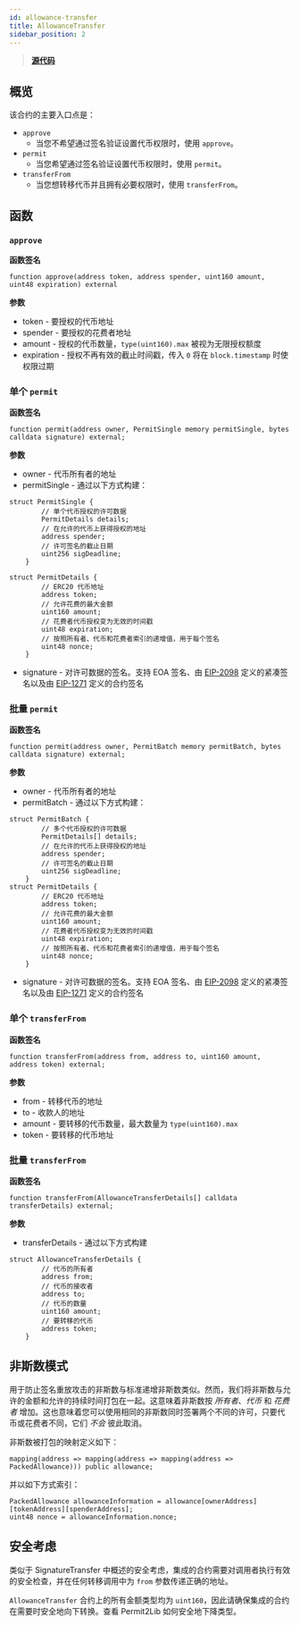 ```yaml
---
id: allowance-transfer
title: AllowanceTransfer
sidebar_position: 2
---
```


> [**源代码**](https://github.com/Uniswap/permit2/blob/main/src/AllowanceTransfer.sol)

## 概览

该合约的主要入口点是：

- `approve`
    - 当您不希望通过签名验证设置代币权限时，使用 `approve`。
- `permit`
    - 当您希望通过签名验证设置代币权限时，使用 `permit`。
- `transferFrom`
    - 当您想转移代币并且拥有必要权限时，使用 `transferFrom`。

## 函数

### `approve`

**函数签名**

```solidity
function approve(address token, address spender, uint160 amount, uint48 expiration) external
```

**参数**

- token - 要授权的代币地址
- spender - 要授权的花费者地址
- amount - 授权的代币数量，`type(uint160).max` 被视为无限授权额度
- expiration - 授权不再有效的截止时间戳，传入 `0` 将在 `block.timestamp` 时使权限过期

### 单个 `permit`

**函数签名**

```solidity
function permit(address owner, PermitSingle memory permitSingle, bytes calldata signature) external;
```

**参数**

- owner - 代币所有者的地址
- permitSingle - 通过以下方式构建：

```solidity
struct PermitSingle {
        // 单个代币授权的许可数据
        PermitDetails details;
        // 在允许的代币上获得授权的地址
        address spender;
        // 许可签名的截止日期
        uint256 sigDeadline;
    }

struct PermitDetails {
        // ERC20 代币地址
        address token;
        // 允许花费的最大金额
        uint160 amount;
        // 花费者代币授权变为无效的时间戳
        uint48 expiration;
        // 按照所有者、代币和花费者索引的递增值，用于每个签名
        uint48 nonce;
    }
```

- signature - 对许可数据的签名。支持 EOA 签名、由 [EIP-2098](https://eips.ethereum.org/EIPS/eip-2098) 定义的紧凑签名以及由 [EIP-1271](https://eips.ethereum.org/EIPS/eip-1271) 定义的合约签名

### 批量 `permit`

**函数签名**

```solidity
function permit(address owner, PermitBatch memory permitBatch, bytes calldata signature) external;
```

**参数**

- owner - 代币所有者的地址
- permitBatch - 通过以下方式构建：

```solidity
struct PermitBatch {
        // 多个代币授权的许可数据
        PermitDetails[] details;
        // 在允许的代币上获得授权的地址
        address spender;
        // 许可签名的截止日期
        uint256 sigDeadline;
    }
struct PermitDetails {
        // ERC20 代币地址
        address token;
        // 允许花费的最大金额
        uint160 amount;
        // 花费者代币授权变为无效的时间戳
        uint48 expiration;
        // 按照所有者、代币和花费者索引的递增值，用于每个签名
        uint48 nonce;
    }
```

- signature - 对许可数据的签名。支持 EOA 签名、由 [EIP-2098](https://eips.ethereum.org/EIPS/eip-2098) 定义的紧凑签名以及由 [EIP-1271](https://eips.ethereum.org/EIPS/eip-1271) 定义的合约签名

### 单个 `transferFrom`

**函数签名**

```solidity
function transferFrom(address from, address to, uint160 amount, address token) external;
```

**参数**

- from - 转移代币的地址
- to - 收款人的地址
- amount - 要转移的代币数量，最大数量为 `type(uint160).max`
- token - 要转移的代币地址

### 批量 `transferFrom`

**函数签名**

```solidity
function transferFrom(AllowanceTransferDetails[] calldata transferDetails) external;
```

**参数**

- transferDetails - 通过以下方式构建

```solidity
struct AllowanceTransferDetails {
        // 代币的所有者
        address from;
        // 代币的接收者
        address to;
        // 代币的数量
        uint160 amount;
        // 要转移的代币
        address token;
    }
```

## 非斯数模式

用于防止签名重放攻击的非斯数与标准递增非斯数类似。然而，我们将非斯数与允许的金额和允许的持续时间打包在一起。这意味着非斯数按 *所有者*、*代币* 和 *花费者* 增加。这也意味着您可以使用相同的非斯数同时签署两个不同的许可，只要代币或花费者不同，它们 *不会* 彼此取消。

非斯数被打包的映射定义如下：

```solidity
mapping(address => mapping(address => mapping(address => PackedAllowance))) public allowance;
```

并以如下方式索引：

```solidity
PackedAllowance allowanceInformation = allowance[ownerAddress][tokenAddress][spenderAddress];
uint48 nonce = allowanceInformation.nonce;
```

## 安全考虑

类似于 SignatureTransfer 中概述的安全考虑，集成的合约需要对调用者执行有效的安全检查，并在任何转移调用中为 `from` 参数传递正确的地址。

`AllowanceTransfer` 合约上的所有金额类型均为 `uint160`，因此请确保集成的合约在需要时安全地向下转换。查看 Permit2Lib 如何安全地下降类型。